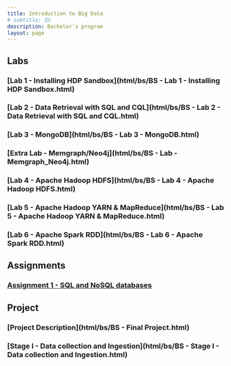 ```yaml
---
title: Introduction to Big Data
# subtitle: IU
description: Bachelor's program
layout: page
---
```



## Labs

### [Lab 1 - Installing HDP Sandbox](html/bs/BS - Lab 1 - Installing HDP Sandbox.html)
### [Lab 2 - Data Retrieval with SQL and CQL](html/bs/BS - Lab 2 - Data Retrieval with SQL and CQL.html)
### [Lab 3 - MongoDB](html/bs/BS - Lab 3 - MongoDB.html)
### [Extra Lab - Memgraph/Neo4j](html/bs/BS - Lab - Memgraph_Neo4j.html)
### [Lab 4 - Apache Hadoop HDFS](html/bs/BS - Lab 4 - Apache Hadoop HDFS.html)
### [Lab 5 - Apache Hadoop YARN & MapReduce](html/bs/BS - Lab 5 - Apache Hadoop YARN & MapReduce.html)
### [Lab 6 - Apache Spark RDD](html/bs/BS - Lab 6 - Apache Spark RDD.html)
<!-- ### [Lab 7 - Apache Spark DataFrame & SQL](html/bs/BS - Lab 6 - Apache Spark DataFrame & SQL.html) -->
<!-- ### [Lab 8 - Apache Spark MLLib](html/bs/BS - Lab 6 - Apache Spark MLLib.html) -->



## Assignments
### [Assignment 1 - SQL and NoSQL databases](html/bs/BS%20-%20Assignment%201%20-%20SQL%20%26%20NoSQL%20Databases.html)
<!-- ### [Assignment 2 - Apache Hadoop](html/bs/Apache Hadoop.html) -->
<!-- [Assignment 3 - Apache Spark](html/bs/Apache Spark.html) -->

## Project
### [Project Description](html/bs/BS - Final Project.html)
### [Stage I - Data collection and Ingestion](html/bs/BS - Stage I - Data collection and Ingestion.html)

